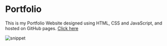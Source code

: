# Portfolio

This is my Portfolio Website designed using HTML, CSS and JavaScript, and hosted on GitHub pages.
 [Click here](https://stella160.github.io/portfolio)

![snippet](https://github.com/user-attachments/assets/97dcc991-34e8-48ad-8328-4272b02f9069)
